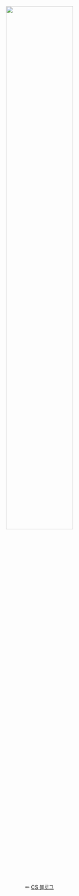   
<!--
**kimjiyooniiiii/kimjiyooniiiii** is a ✨ _special_ ✨ repository because its `README.md` (this file) appears on your GitHub profile.

Here are some ideas to get you started:

- 🔭 I’m currently working on ...  
- 🌱 I’m currently learning ...
- 👯 I’m looking to collaborate on ...
- 🤔 I’m looking for help with ...
- 💬 Ask me about ...
- 📫 How to reach me: ...
- 😄 Pronouns: ...
- ⚡ Fun fact: ...
--> 
<!--
![header](https://capsule-render.vercel.app/api?type=waving&height=200&color=timeGradient&text=Nice%20to%20meet%20you!&fontColor=404040&fontSize=70&fontAlignY=35)

<div align="center">

<img src="https://capsule-render.vercel.app/api?type=venom&color=9F74D4&height=70&section=header&text=Developer&fontSize=50" />
</div>

<Br><Br>
-->
<div align="center">
<img width="60%" src="https://github.com/user-attachments/assets/793038c2-3923-4c84-a494-ca7b7f252f40" />
</div>

<!--
- 💡 **Git Actions, AWS CodeDeploy로 CI/CD를 구축하여 빌드, 배포 시간 50초로 단축한 경험이 있다.**

- 💡 **“실시간 메시지 읽음 처리”로 인한 DB 접근이 무한대로 증가. 프로젝트 설계를 개선해 DB 접근을 1회로 줄임**

- 📒 **100개가 넘는 포스팅을 하며 꾸준하게 CS 공부를 해오고 있다.**
  
- 🚴‍♀️ **<u>주체적</u>으로 문제를 찾고 해결합니다.**


<div align="center">
 <img src="https://img.shields.io/badge/STRONG-232F3E?style=for-the-badge&logoColor=black">  <img src="https://img.shields.io/badge/java-CC6699?style=for-the-badge&logo=java&logoColor=white"> <img src="https://img.shields.io/badge/Spring boot-CC6699?style=for-the-badge&logo=springboot&logoColor=white"> <img src="https://img.shields.io/badge/Spring Security-CC6699?style=for-the-badge&logo=springsecurity&logoColor=white"> <img src="https://img.shields.io/badge/mysql-569A31?style=for-the-badge&logo=mysql&logoColor=white"> <img src="https://img.shields.io/badge/mariaDB-569A31?style=for-the-badge&logo=mariaDB&logoColor=white">

<h3> Knowledgeable </h3>
<img src="https://img.shields.io/badge/MyBatis-FF9900?style=for-the-badge"> <img src="https://img.shields.io/badge/Spring Data JPA-FF9900?style=for-the-badge"> <img src="https://img.shields.io/badge/Mongo DB-569A31?style=for-the-badge"> <img src="https://img.shields.io/badge/Html-4479A1?style=for-the-badge"> <img src="https://img.shields.io/badge/CSS-4479A1?style=for-the-badge"> <img src="https://img.shields.io/badge/Java Script-4479A1?style=for-the-badge"> 

<h3> ETC </h3>
<img src="https://img.shields.io/badge/git-4A154B?style=for-the-badge&logo=git&logoColor=white"> <img src="https://img.shields.io/badge/AWS-232F3E?style=for-the-badge&logo=amazonaws&logoColor=white"> 
</div>
-->

<div align="center" width="50px">
 
✏ [CS 블로그](https://velog.io/@wldbs35)

<!--  [![Velog's GitHub stats](https://velog-readme-stats.vercel.app/api/badge?name=wldbs35)](https://velog.io/@wldbs35) -->

</div>


